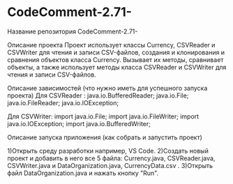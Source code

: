 # CodeComment-2.71-


Название репозитория
CodeComment-2.71- 

Описание проекта
Проект использует классы Currency, CSVReader и CSVWriter
для  чтения и записи CSV-файлов, создания и клонирования и сравнения объектов класса Currency.
Вызывает их методы, сравнивает объекты, а также использует методы класса CSVReader и CSVWriter для чтения и записи CSV-файлов.
 
Описание зависимостей (что нужно иметь для успешного запуска проекта)
Для CSVReader :
java.io.BufferedReader;
java.io.File;
java.io.FileReader;
java.io.IOException;

Для CSVWriter:
import java.io.File;
import java.io.FileWriter;
import java.io.IOException;
import java.io.BufferedWriter;

Описание запуска приложения (как собрать и запустить проект)

1)Открыть среду разработки например, VS Code.
2)Создать новый проект и добавить в него все 5 файла: Currency.java, CSVReader.java, CSVWriter.java и DataOrganization.java, CurrencyData.csv .
3)Открыть файл DataOrganization.java и нажать кнопку "Run".

